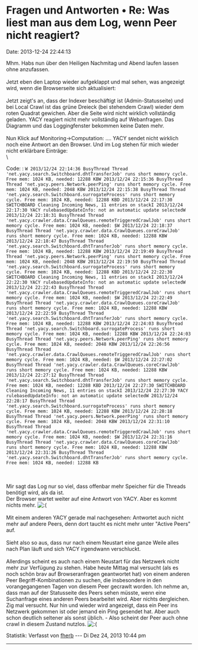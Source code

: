 Fragen und Antworten • Re: Was liest man aus dem Log, wenn Peer nicht reagiert?
===============================================================================

Date: 2013-12-24 22:44:13

Mhm. Habs nun über den Heiligen Nachmitag und Abend laufen lassen ohne
anzufassen.\
\
Jetzt eben den Laptop wieder aufgeklappt und mal sehen, was angezeigt
wird, wenn die Browserseite sich aktualisiert:\
\
Jetzt zeigt\'s an, dass der Indexer beschäftigt ist (Admin-Statusseite)
und bei Local Crawl ist das grüne Dreieck (bei stehendem Crawl) wieder
dem roten Quadrat gewichen. Aber die Seite wird nicht wirklich
vollständig geladen. YACY reagiert nicht mehr vollständig auf
Webanfragen. Das Diagramm und das Loggingfenster bekommen keine Daten
mehr.\
\
Nun Klick auf Monitoring-\>Computation: \.... YACY sendet nicht wirklich
noch eine Antwort an den Browser. Und im Log stehen für mich wieder
nicht erklärbare Einträge:\
\

Code: 
:   `W 2013/12/24 22:14:36 BusyThread Thread 'net.yacy.search.Switchboard.dhtTransferJob' runs short memory cycle. Free mem: 1024 KB, needed: 12288 KBW 2013/12/24 22:15:36 BusyThread Thread 'net.yacy.peers.Network.peerPing' runs short memory cycle. Free mem: 1024 KB, needed: 2048 KBW 2013/12/24 22:15:38 BusyThread Thread 'net.yacy.search.Switchboard.surrogateProcess' runs short memory cycle. Free mem: 1024 KB, needed: 12288 KBD 2013/12/24 22:17:30 SWITCHBOARD Cleaning Incoming News, 11 entries on stackI 2013/12/24 22:17:30 YACY rulebasedUpdateInfo: not an automatic update selectedW 2013/12/24 22:18:31 BusyThread Thread 'net.yacy.crawler.data.CrawlQueues.remoteTriggeredCrawlJob' runs short memory cycle. Free mem: 1024 KB, needed: $W 2013/12/24 22:18:37 BusyThread Thread 'net.yacy.crawler.data.CrawlQueues.coreCrawlJob' runs short memory cycle. Free mem: 1024 KB, needed: 12288 KBW 2013/12/24 22:18:47 BusyThread Thread 'net.yacy.search.Switchboard.dhtTransferJob' runs short memory cycle. Free mem: 1024 KB, needed: 12288 KBW 2013/12/24 22:19:49 BusyThread Thread 'net.yacy.peers.Network.peerPing' runs short memory cycle. Free mem: 1024 KB, needed: 2048 KBW 2013/12/24 22:19:50 BusyThread Thread 'net.yacy.search.Switchboard.surrogateProcess' runs short memory cycle. Free mem: 1024 KB, needed: 12288 KBD 2013/12/24 22:22:30 SWITCHBOARD Cleaning Incoming News, 11 entries on stackI 2013/12/24 22:22:30 YACY rulebasedUpdateInfo: not an automatic update selectedW 2013/12/24 22:22:43 BusyThread Thread 'net.yacy.crawler.data.CrawlQueues.remoteTriggeredCrawlJob' runs short memory cycle. Free mem: 1024 KB, needed: $W 2013/12/24 22:22:49 BusyThread Thread 'net.yacy.crawler.data.CrawlQueues.coreCrawlJob' runs short memory cycle. Free mem: 1024 KB, needed: 12288 KBW 2013/12/24 22:22:59 BusyThread Thread 'net.yacy.search.Switchboard.dhtTransferJob' runs short memory cycle. Free mem: 1024 KB, needed: 12288 KBW 2013/12/24 22:24:03 BusyThread Thread 'net.yacy.search.Switchboard.surrogateProcess' runs short memory cycle. Free mem: 1024 KB, needed: 12288 KBW 2013/12/24 22:24:03 BusyThread Thread 'net.yacy.peers.Network.peerPing' runs short memory cycle. Free mem: 1024 KB, needed: 2048 KBW 2013/12/24 22:26:56 BusyThread Thread 'net.yacy.crawler.data.CrawlQueues.remoteTriggeredCrawlJob' runs short memory cycle. Free mem: 1024 KB, needed: $W 2013/12/24 22:27:02 BusyThread Thread 'net.yacy.crawler.data.CrawlQueues.coreCrawlJob' runs short memory cycle. Free mem: 1024 KB, needed: 12288 KBW 2013/12/24 22:27:12 BusyThread Thread 'net.yacy.search.Switchboard.dhtTransferJob' runs short memory cycle. Free mem: 1024 KB, needed: 12288 KBD 2013/12/24 22:27:30 SWITCHBOARD Cleaning Incoming News, 11 entries on stackI 2013/12/24 22:27:30 YACY rulebasedUpdateInfo: not an automatic update selectedW 2013/12/24 22:28:17 BusyThread Thread 'net.yacy.search.Switchboard.surrogateProcess' runs short memory cycle. Free mem: 1024 KB, needed: 12288 KBW 2013/12/24 22:28:18 BusyThread Thread 'net.yacy.peers.Network.peerPing' runs short memory cycle. Free mem: 1024 KB, needed: 2048 KBW 2013/12/24 22:31:10 BusyThread Thread 'net.yacy.crawler.data.CrawlQueues.remoteTriggeredCrawlJob' runs short memory cycle. Free mem: 1024 KB, needed: $W 2013/12/24 22:31:16 BusyThread Thread 'net.yacy.crawler.data.CrawlQueues.coreCrawlJob' runs short memory cycle. Free mem: 1024 KB, needed: 12288 KBW 2013/12/24 22:31:26 BusyThread Thread 'net.yacy.search.Switchboard.dhtTransferJob' runs short memory cycle. Free mem: 1024 KB, needed: 12288 KB`

\
\
Mir sagt das Log nur so viel, dass offenbar mehr Speicher für die
Threads benötigt wird, als da ist.\
Der Browser wartet weiter auf eine Antwort von YACY. Aber es kommt
nichts mehr.
![:(](http://forum.yacy-websuche.de/images/smilies/icon_e_sad.gif "Sad")\
\
Mit einem anderen YACY gerade mal nachgesehen: Antwortet auch nicht mehr
auf andere Peers, denn dort taucht es nicht mehr unter \"Active Peers\"
auf.\
\
Sieht also so aus, dass nur nach einem Neustart eine ganze Weile alles
nach Plan läuft und sich YACY irgendwann verschluckt.\
\
Allerdings scheint es auch nach einem Neustart für das Netzwerk nicht
mehr zur Verfügung zu stehen. Habe heute Mittag mal versucht (als es
noch schön brav auf Browseranfragen geantwortet hat) von einem anderen
Peer Begriff-Kombinationen zu suchen, die insbesondere in den
vorangegangenen Tagen von diesem Peer gecrawlt worden. Ich nehme an,
dass man auf der Statusseite des Peers sehen müsste, wenn eine
Suchanfrage eines anderen Peers bearbeitet wird. Aber nichts
dergleichen. Zig mal versucht. Nur hin und wieder wird angezeigt, dass
ein Peer ins Netzwerk gekommen ist oder jemand ein Ping gesendet hat.
Aber auch schon deutlich seltener als sonst üblich. - Also scheint der
Peer auch ohne crawl in diesem Zustand nutzlos.
![:(](http://forum.yacy-websuche.de/images/smilies/icon_e_sad.gif "Sad")

Statistik: Verfasst von
[fherb](http://forum.yacy-websuche.de/memberlist.php?mode=viewprofile&u=9031)
--- Di Dez 24, 2013 10:44 pm

------------------------------------------------------------------------
